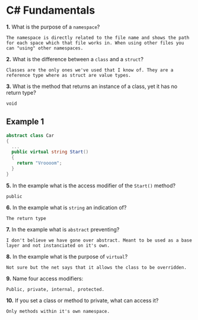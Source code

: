 # C# Fundamentals


**1.** What is the purpose of a `namespace`?
<!-- enter you answer in the space below -->
```
The namespace is directly related to the file name and shows the path for each space which that file works in. When using other files you can "using" other namespaces.
```
**2.** What is the difference between a `class` and a `struct`?
<!-- enter you answer in the space below -->
```
Classes are the only ones we've used that I know of. They are a reference type where as struct are value types.
```
**3.** What is the method that returns an instance of a class, yet it has no return type?
<!-- enter you answer in the space below -->
```
void
```
## Example 1
```c#
abstract class Car
{
  ...
  public virtual string Start()
  {
    return "Vroooom";
  }
}
```
**5.** In the example what is the access modifier of the `Start()` method?
<!-- enter you answer in the space below -->
```
public
```
**6.** In the example what is `string` an indication of?
<!-- enter you answer in the space below -->
```
The return type
```
**7.** In the example what is `abstract` preventing?
<!-- enter you answer in the space below -->
```
I don't believe we have gone over abstract. Meant to be used as a base layer and not instanciated on it's own.
```
**8.** In the example what is the purpose of `virtual`?
<!-- enter you answer in the space below -->
```
Not sure but the net says that it allows the class to be overridden.
```
**9.** Name four access modifiers:
<!-- enter you answer in the space below -->
```
Public, private, internal, protected.
```
**10.** If you set a class or method to private, what can access it?
<!-- enter you answer in the space below -->
```
Only methods within it's own namespace.
```